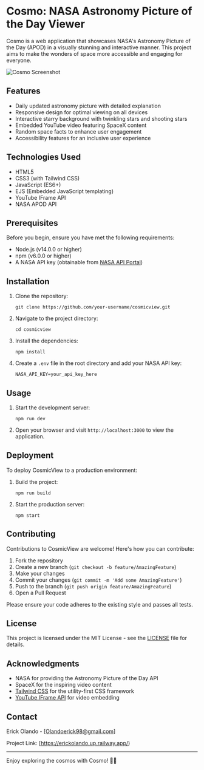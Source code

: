 # Cosmo: NASA Astronomy Picture of the Day Viewer

Cosmo is a web application that showcases NASA's Astronomy Picture of the Day (APOD) in a visually stunning and interactive manner. This project aims to make the wonders of space more accessible and engaging for everyone.

![Cosmo Screenshot](https://placeholder.com/path-to-your-screenshot.png)

## Features

- Daily updated astronomy picture with detailed explanation
- Responsive design for optimal viewing on all devices
- Interactive starry background with twinkling stars and shooting stars
- Embedded YouTube video featuring SpaceX content
- Random space facts to enhance user engagement
- Accessibility features for an inclusive user experience

## Technologies Used

- HTML5
- CSS3 (with Tailwind CSS)
- JavaScript (ES6+)
- EJS (Embedded JavaScript templating)
- YouTube IFrame API
- NASA APOD API

## Prerequisites

Before you begin, ensure you have met the following requirements:

- Node.js (v14.0.0 or higher)
- npm (v6.0.0 or higher)
- A NASA API key (obtainable from [NASA API Portal](https://api.nasa.gov/))

## Installation

1. Clone the repository:
   ```
   git clone https://github.com/your-username/cosmicview.git
   ```

2. Navigate to the project directory:
   ```
   cd cosmicview
   ```

3. Install the dependencies:
   ```
   npm install
   ```

4. Create a `.env` file in the root directory and add your NASA API key:
   ```
   NASA_API_KEY=your_api_key_here
   ```

## Usage

1. Start the development server:
   ```
   npm run dev
   ```

2. Open your browser and visit `http://localhost:3000` to view the application.

## Deployment

To deploy CosmicView to a production environment:

1. Build the project:
   ```
   npm run build
   ```

2. Start the production server:
   ```
   npm start
   ```

## Contributing

Contributions to CosmicView are welcome! Here's how you can contribute:

1. Fork the repository
2. Create a new branch (`git checkout -b feature/AmazingFeature`)
3. Make your changes
4. Commit your changes (`git commit -m 'Add some AmazingFeature'`)
5. Push to the branch (`git push origin feature/AmazingFeature`)
6. Open a Pull Request

Please ensure your code adheres to the existing style and passes all tests.

## License

This project is licensed under the MIT License - see the [LICENSE](LICENSE) file for details.

## Acknowledgments

- NASA for providing the Astronomy Picture of the Day API
- SpaceX for the inspiring video content
- [Tailwind CSS](https://tailwindcss.com/) for the utility-first CSS framework
- [YouTube IFrame API](https://developers.google.com/youtube/iframe_api_reference) for video embedding

## Contact

Erick Olando - [Olandoerick98@gmail.com]

Project Link: [https://erickolando.up.railway.app/)

---

Enjoy exploring the cosmos with Cosmo! 🚀🌌
